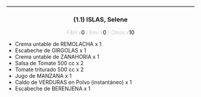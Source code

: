 <hr style='border:1px solid rgb(200,200,200)'>
<div style='page-break-inside: avoid'>

<div style='text-align:center'>

<h3> (1.1) ISLAS, <span class='grey'>Selene</span></h3>

<p  style='color:rgb(200,200,200)'>F&H x<span  style='color:black'>0</span> / Env x<span  style='color:black'>0</span> / Otros x<span  style='color:black'>10</span></p>
</div>

<ul>
<li class='li-horizontal'> Crema untable de REMOLACHA x 1</li>
<li class='li-horizontal'> Escabeche de GIRGOLAS x 1</li>
<li class='li-horizontal'> Crema untable de ZANAHORIA x 1</li>
<li class='li-horizontal'> Salsa de Tomate 500 cc x 2</li>
<li class='li-horizontal'> Tomate triturado 500 cc x 2</li>
<li class='li-horizontal'> Jugo de MANZANA x 1</li>
<li class='li-horizontal'> Caldo de VERDURAS en Polvo (instantáneo) x 1</li>
<li class='li-horizontal'> Escabeche de BERENJENA x 1</li>
</ul>
</div>

